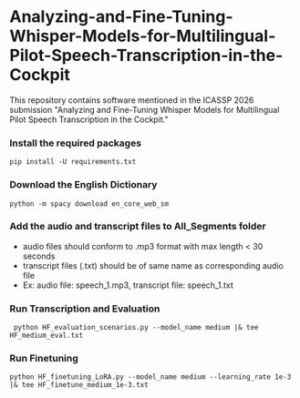 # Analyzing-and-Fine-Tuning-Whisper-Models-for-Multilingual-Pilot-Speech-Transcription-in-the-Cockpit

This repository contains software mentioned in the ICASSP 2026 submission "Analyzing and Fine-Tuning Whisper Models for Multilingual Pilot Speech Transcription in the Cockpit."

### Install the required packages
```pip install -U requirements.txt```

### Download the English Dictionary
``` python -m spacy download en_core_web_sm ```

### Add the audio and transcript files to All_Segments folder
- audio files should conform to .mp3 format with max length < 30 seconds
- transcript files (.txt) should be of same name as corresponding audio file  
- Ex: audio file: speech_1.mp3, transcript file: speech_1.txt

### Run Transcription and Evaluation
``` python HF_evaluation_scenarios.py --model_name medium |& tee HF_medium_eval.txt```

### Run Finetuning
```python HF_finetuning_LoRA.py --model_name medium --learning_rate 1e-3 |& tee HF_finetune_medium_1e-3.txt```

